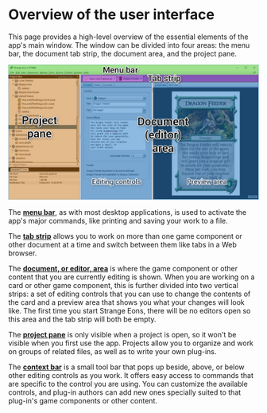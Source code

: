 # Overview of the user interface

This page provides a high-level overview of the essential elements of the app's main window. The window can be divided into four areas: the menu bar, the document tab strip, the document area, and the project pane.

![the main app window with the four basic areas labelled](images/window-tour.jpg)

The **[menu bar](um-ui-menu.md)**, as with most desktop applications, is used to activate the app's major commands, like printing and saving your work to a file.

The **[tab strip](um-ui-documents.md)** allows you to work on more than one game component or other document at a time and switch between them like tabs in a Web browser.

The **[document, or editor, area](um-gc-intro.md)** is where the game component or other content that you are currently editing is shown. When you are working on a card or other game component, this is further divided into two vertical strips: a set of editing controls that you can use to change the contents of the card and a preview area that shows you what your changes will look like. The first time you start Strange Eons, there will be no editors open so this area and the tab strip will both be empty.

The **[project pane](um-proj-intro.md)** is only visible when a project is open, so it won't be visible when you first use the app. Projects allow you to organize and work on groups of related files, as well as to write your own plug-ins.

The **[context bar](um-ui-context-bar.md)** is a small tool bar that pops up beside, above, or below other editing controls as you work. It offers easy access to commands that are specific to the control you are using. You can customize the available controls, and plug-in authors can add new ones specially suited to that plug-in's game components or other content.
